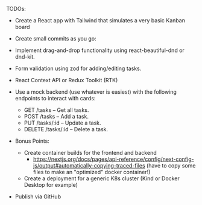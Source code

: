 TODOs:

- Create a React app with Tailwind that simulates a very basic Kanban board

- Create small commits as you go:

- Implement drag-and-drop functionality using react-beautiful-dnd or dnd-kit.

- Form validation using zod for adding/editing tasks.

- React Context API or Redux Toolkit (RTK)

- Use a mock backend (use whatever is easiest) with the following endpoints to interact with cards:
  - GET /tasks – Get all tasks.
  - POST /tasks – Add a task.
  - PUT /tasks/:id – Update a task.
  - DELETE /tasks/:id – Delete a task.

- Bonus Points:
  - Create container builds for the frontend and backend
    - https://nextjs.org/docs/pages/api-reference/config/next-config-js/output#automatically-copying-traced-files
      (have to copy some files to make an "optimized" docker container!)
  - Create a deployment for a generic K8s cluster (Kind or Docker Desktop for example)
  
- Publish via GitHub